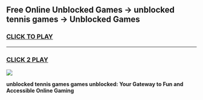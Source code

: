 
## Free Online Unblocked Games → unblocked tennis games → Unblocked Games
<h3>
<a href="https://premium.freeplayer.one?title=unblocked_tennis_games&ref=21F">CLICK TO PLAY</a></h3>
<hr>

<h3>
<a href="https://premium.freeplayer.one?title=unblocked_tennis_games&ref=21F">CLICK 2 PLAY</a>
  
</h3>

<a href="https://premium.freeplayer.one?title=unblocked_tennis_games&ref=21F/"><img src="https://clearcache.store/games.png"></a>


**unblocked tennis games games unblocked: Your Gateway to Fun and Accessible Online Gaming**
